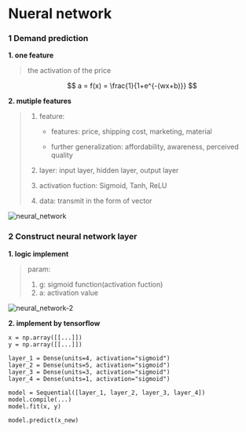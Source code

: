 # Nueral network

### 1 Demand prediction

**1. one feature**

> the activation of the price

$$
a = f(x) = \frac{1}{1+e^{-(wx+b)}}
$$

**2. mutiple features**

> 1. feature:
>
>    - features: price, shipping cost, marketing, material
>
>    - further generalization: affordability, awareness, perceived quality
>
> 2. layer: input layer, hidden layer, output layer
>
> 3. activation fuction: Sigmoid, Tanh, ReLU
>
> 4. data: transmit in the form of vector

![neural_network](D:\VSCode\web\blog\static\article\ai\neural_network-1.png)

### 2 Construct neural network layer

**1. logic implement**

> param:
>
> 1. g: sigmoid function(activation fuction)
> 2. a: activation value

![neural_network-2](D:\VSCode\web\blog\static\article\ai\neural_network-2.png)

**2. implement by tensorflow**

```
x = np.array([[...]])
y = np.array([[...]])

layer_1 = Dense(units=4, activation="sigmoid")
layer_2 = Dense(units=5, activation="sigmoid")
layer_3 = Dense(units=3, activation="sigmoid")
layer_4 = Dense(units=1, activation="sigmoid")

model = Sequential([layer_1, layer_2, layer_3, layer_4])
model.compile(...)
model.fit(x, y)

model.predict(x_new)
```






